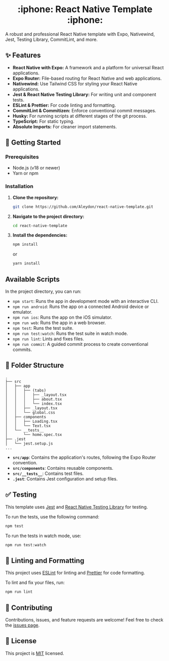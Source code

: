 <h1 align="center">:iphone: React Native Template :iphone:</h1>

A robust and professional React Native template with Expo, Nativewind, Jest, Testing Library, CommitLint, and more.

## ✨ Features

- **React Native with Expo:** A framework and a platform for universal React applications.
- **Expo Router:** File-based routing for React Native and web applications.
- **Nativewind:** Use Tailwind CSS for styling your React Native applications.
- **Jest & React Native Testing Library:** For writing unit and component tests.
- **ESLint & Prettier:** For code linting and formatting.
- **CommitLint & Commitizen:** Enforce conventional commit messages.
- **Husky:** For running scripts at different stages of the git process.
- **TypeScript:** For static typing.
- **Absolute Imports:** For cleaner import statements.

## 🚀 Getting Started

### Prerequisites

- Node.js (v18 or newer)
- Yarn or npm

### Installation

1. **Clone the repository:**

   ```bash
   git clone https://github.com/Aleydon/react-native-template.git
   ```

2. **Navigate to the project directory:**

   ```bash
   cd react-native-template
   ```

3. **Install the dependencies:**

   ```bash
   npm install
   ```

   or

   ```bash
   yarn install
   ```

## Available Scripts

In the project directory, you can run:

- `npm start`: Runs the app in development mode with an interactive CLI.
- `npm run android`: Runs the app on a connected Android device or emulator.
- `npm run ios`: Runs the app on the iOS simulator.
- `npm run web`: Runs the app in a web browser.
- `npm test`: Runs the test suite.
- `npm run test:watch`: Runs the test suite in watch mode.
- `npm run lint`: Lints and fixes files.
- `npm run commit`: A guided commit process to create conventional commits.

## 📁 Folder Structure

```
.
├── src
│   ├── app
│   │   ├── (tabs)
│   │   │   ├── _layout.tsx
│   │   │   ├── about.tsx
│   │   │   └── index.tsx
│   │   ├── _layout.tsx
│   │   └── global.css
│   ├── components
│   │   ├── Loading.tsx
│   │   └── Text.tsx
│   └── __tests__
│       └── home.spec.tsx
├── .jest
│   └── jest.setup.js
...
```

- **`src/app`**: Contains the application's routes, following the Expo Router convention.
- **`src/components`**: Contains reusable components.
- **`src/__tests__`**: Contains test files.
- **`.jest`**: Contains Jest configuration and setup files.

## ✅ Testing

This template uses [Jest](https://jestjs.io/) and [React Native Testing Library](https://testing-library.com/docs/react-native/getting-started) for testing.

To run the tests, use the following command:

```bash
npm test
```

To run the tests in watch mode, use:

```bash
npm run test:watch
```

## 💅 Linting and Formatting

This project uses [ESLint](https://eslint.org/) for linting and [Prettier](https://prettier.io/) for code formatting.

To lint and fix your files, run:

```bash
npm run lint
```

## 🤝 Contributing

Contributions, issues, and feature requests are welcome! Feel free to check the [issues page](https://github.com/Aleydon/react-native-template/issues).

## 📝 License

This project is [MIT](./LICENSE) licensed.
